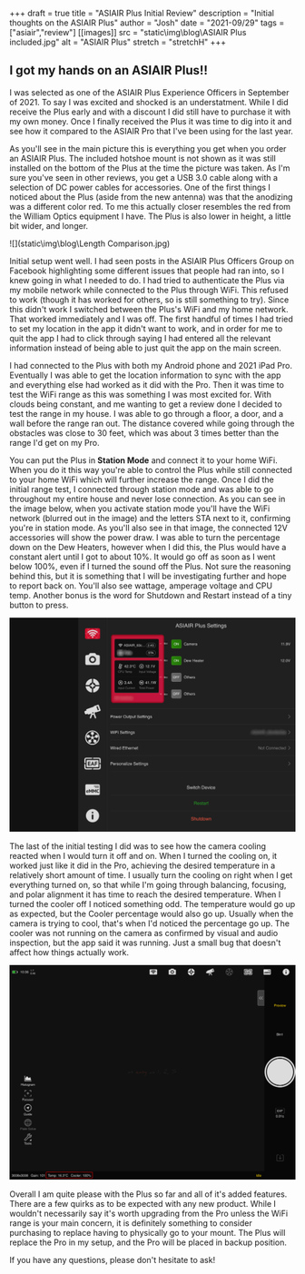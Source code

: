 +++
draft = true
title = "ASIAIR Plus Initial Review"
description = "Initial thoughts on the ASIAIR Plus"
author = "Josh"
date = "2021-09/29"
tags = ["asiair","review"]
[[images]]
  src = "static\img\blog\ASIAIR Plus included.jpg"
  alt = "ASIAIR Plus"
  stretch = "stretchH"
+++

## I got my hands on an ASIAIR Plus!!

I was selected as one of the ASIAIR Plus Experience Officers in September of 2021. To say I was excited and shocked is an understatment. While I did receive the Plus early and with a discount I did still have to purchase it with my own money. Once I finally received the Plus it was time to dig into it and see how it compared to the ASIAIR Pro that I've been using for the last year.

As you'll see in the main picture this is everything you get when you order an ASIAIR Plus. The included hotshoe mount is not shown as it was still installed on the bottom of the Plus at the time the picture was taken. As I'm sure you've seen in other reviews, you get a USB 3.0 cable along with a selection of DC power cables for accessories. One of the first things I noticed about the Plus (aside from the new antenna) was that the anodizing was a different color red. To me this actually closer resembles the red from the William Optics equipment I have. The Plus is also lower in height, a little bit wider, and longer. 

![](static\img\blog\Length Comparison.jpg)

Initial setup went well. I had seen posts in the ASIAIR Plus Officers Group on Facebook highlighting some different issues that people had ran into, so I knew going in what I needed to do. I had tried to authenticate the Plus via my mobile network while connected to the Plus through WiFi. This refused to work (though it has worked for others, so is still something to try). Since this didn't work I switched between the Plus's  WiFi and my home network. That worked immediately and I was off. The first handful of times I had tried to set my location in the app it didn't want to work, and in order for me to quit the app I had to click through saying I had entered all the relevant information instead of being able to just quit the app on the main screen.

I had connected to the Plus with both my Android phone and 2021 iPad Pro. Eventually I was able to get the location information to sync with the app and everything else had worked as it did with the Pro. Then it was time to test the WiFi range as this was something I was most excited for. With clouds being constant, and me wanting to get a review done I decided to test the range in my house. I was able to go through a floor, a door, and a wall before the range ran out. The distance covered while going through the obstacles was close to 30 feet, which was about 3 times better than the range I'd get on my Pro.

You can put the Plus in __Station Mode__ and connect it to your home WiFi. When you do it this way you're able to control the Plus while still connected to your home WiFi which will further increase the range. Once I did the initial range test, I connected through station mode and was able to go throughout my entire house and never lose connection. As you can see in the image below, when you activate station mode you'll have the WiFi network (blurred out in the image) and the letters STA next to it, confirming you're in station mode. As you'll also see in that image, the connected 12V accessories will show the power draw. I was able to turn the percentage down on the Dew Heaters, however when I did this, the Plus would have a constant alert until I got to about 10%. It would go off as soon as I went below 100%, even if I turned the sound off the Plus. Not sure the reasoning behind this, but it is something that I will be investigating further and hope to report back on. You'll also see wattage, amperage voltage and CPU temp. Another bonus is the word for Shutdown and Restart instead of a tiny button to press.

![](static\img\blog\ASIAIR_Information.PNG)

The last of the initial testing I did was to see how the camera cooling reacted when I would turn it off and on. When I turned the cooling on, it worked just like it did in the Pro, achieving the desired temperature in a relatively short amount of time. I usually turn the cooling on right when I get everything turned on, so that while I'm going through balancing, focusing, and polar alignment it has time to reach the desired temperature. When I turned the cooler off I noticed something odd. The temperature would go up as expected, but the Cooler percentage would also go up. Usually when the camera is trying to cool, that's when I'd noticed the percentage go up. The cooler was not running on the camera as confirmed by visual and audio inspection, but the app said it was running. Just a small bug that doesn't affect how things actually work. 

![](static\img\blog\CameraCooler.PNG)

Overall I am quite please with the Plus so far and all of it's added features. There are a few quirks as to be expected with any new product. While I wouldn't necessarily say it's worth upgrading from the Pro unless the WiFi range is your main concern, it is definitely something to consider purchasing to replace having to physically go to your mount. The Plus will replace the Pro in my setup, and the Pro will be placed in backup position. 

If you have any questions, please don't hesitate to ask!